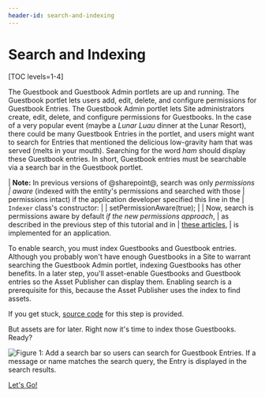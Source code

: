 ```yaml
---
header-id: search-and-indexing
---
```


# Search and Indexing

[TOC levels=1-4]

The Guestbook and Guestbook Admin portlets are up and running. The Guestbook
portlet lets users add, edit, delete, and configure permissions for Guestbook
Entries. The Guestbook Admin portlet lets Site administrators create, edit,
delete, and configure permissions for Guestbooks. In the case of a very popular
event (maybe a *Lunar Luau* dinner at the Lunar Resort), there could be many
Guestbook Entries in the portlet, and users might want to search for Entries
that mentioned the delicious low-gravity ham that was served (melts in your
mouth). Searching for the word *ham* should display these Guestbook entries. In
short, Guestbook entries must be searchable via a search bar in the Guestbook
portlet. 

| **Note:** In previous versions of @sharepoint@, search was only _permissions
| aware_ (indexed with the entity's permissions and searched with those
| permissions intact) if the application developer specified this line in the
| `Indexer` class's constructor:
| 
|     setPermissionAware(true);
| 
| Now, search is permissions aware by default _if the new permissions approach_,
| as described in the previous step of this tutorial and in
| [these articles](/docs/7-2/frameworks/-/knowledge_base/f/defining-application-permissions),
| is implemented for an application.

To enable search, you must index Guestbooks and Guestbook entries. Although you
probably won't have enough Guestbooks in a Site to warrant searching the
Guestbook Admin portlet, indexing Guestbooks has other benefits. In a later
step, you'll asset-enable Guestbooks and Guestbook entries so the Asset
Publisher can display them. Enabling search is a prerequisite for this, because
the Asset Publisher uses the index to find assets. 

If you get stuck, [source code](https://github.com/liferay/liferay-docs/tree/master/en/developer/tutorials/code/guestbook/08-search/com-liferay-docs-guestbook)
for this step is provided. 

But assets are for later. Right now it's time to index those Guestbooks. Ready? 

![Figure 1: Add a search bar so users can search for Guestbook Entries. If a message or name matches the search query, the Entry is displayed in the search results.](../../../images/guestbook-portlet-search.png)

<a class="go-link btn btn-primary" href="/docs/7-2/tutorials/-/knowledge_base/t/enabling-search-and-indexing-for-guestbooks">Let's Go!<span class="icon-circle-arrow-right"></span></a>

